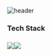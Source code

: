 ![header](https://capsule-render.vercel.app/api?type=wave&color=0:AFC4E7,100:CB9FFD&height=300&section=header&text=WELCOME&fontSize=90)

<h3>Tech Stack<h3>

<img
  src="https://img.shields.io/badge/HTML5-E34F26?style=flat-square&logo=HTML5&logoColor=white"
/><img
  src="https://img.shields.io/badge/CSS3-#1572B6?style=flat-square&logo=HTML5&logoColor=white"
/>
